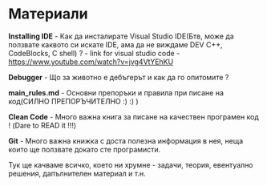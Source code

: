 # Материали

**Installing IDE** - Как да инсталирате Visual Studio IDE(Бтв, може да ползвате каквото си искате IDE, ама да не виждаме DEV C++, CodeBlocks, C shell) ? - link for visual studio code - https://www.youtube.com/watch?v=jvg4VtYEhKU

**Debugger** - Що за животно е дебъгерът и как да го опитомите ?

**main_rules.md** - Основни препоръки и правила при писане на код(СИЛНО ПРЕПОРЪЧИТЕЛНО :) :) )

**Clean Code** - Mного важна книга за писане на качествен програмен код ! (Dare to READ it !!!)

**Git** - Много важна книжка с доста полезна информация в нея, неща които ще ползвате докато сте програмисти.

Тук ще качваме всичко, което ни хрумне - задачи, теория, евентуално решения, дапълнителен материал и т.н.

